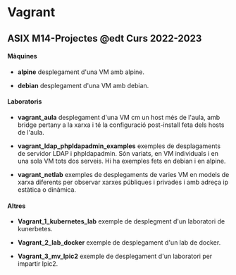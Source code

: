 # Vagrant
## ASIX M14-Projectes @edt Curs 2022-2023

#### Màquines

 * **alpine** desplegament d'una VM amb alpine.

 * **debian** desplegament d'una VM amb debian.

#### Laboratoris

 * **vagrant_aula** desplegament d'una VM cm un host més de l'aula, amb
   bridge pertany a la xarxa i té la configuració post-install 
   feta dels hosts de l'aula.

 * **vagrant_ldap_phpldapadmin_examples** exemples de desplagaments de
   servidor LDAP i phpldapadmin. Són variats, en VM individuals i en una
   sola VM tots dos serveis. Hi ha exemples fets en debian i en alpine.

 * **vagrant_netlab** exemples de desplegaments de varies VM en models 
   de xarxa diferents per observar xarxes públiques i privades i amb 
   adreça ip estàtica o dinàmica.

#### Altres

 * **Vagrant_1_kubernetes_lab** exemple de desplegment d'un laboratori
   de kunerbetes. 
 
 * **Vagrant_2_lab_docker** exemple de desplegament d'un lab de docker.

 * **Vagrant_3_mv_lpic2** exemple de desplegament d'un laboratori per 
   impartir lpic2.


